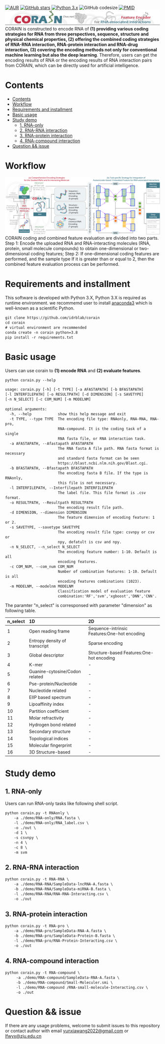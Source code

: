[![AUR](https://img.shields.io/badge/license-GPL%203.0-blue.svg)](https://gitee.com/yunxia-wang/corain/blob/main/LICENSE)
[![GitHub stars](https://img.shields.io/github/stars/idrblab/corain.svg?style=social&label=Stars)](https://github.com/idrblab/corain/)
[![Python 3.x](https://img.shields.io/badge/Python-3.X-green.svg)](https://www.python.org/)
![GitHub codesize](https://img.shields.io/github/languages/code-size/idrblab/corain)
[![PMID](https://img.shields.io/badge/PMID-NOT%20available-yellow.svg)](https://pubmed.ncbi.nlm.nih.gov/)
[![CORAIN](fig/CORAIN-Title.png)](http://idrblab.org/corain/)
CORAIN is constructed to encode RNA of **(1) providing various coding strategies for RNA from three perspectives, sequence, structure and physical chemical properties, (2) offering the combined coding strategies of RNA-RNA interaction, RNA-protein interaction and RNA-drug interaction, (3) covering the encoding methods not only for conventional machine learning but also the deep learning**. Therefore, users can get the encoding results of RNA or the encoding results of RNA interaction pairs from CORAIN, which can be directly used for artificial intelligence.

# Contents
- [Contents](#contents)
- [Workflow](#workflow)
- [Requirements and installment](#requirements-and-installment)
- [Basic usage](#basic-usage)
- [Study demo](#study-demo)
  - [1. RNA-only](#1-rna-only)
  - [2. RNA-RNA interaction](#2-rna-rna-interaction)
  - [3. RNA-protein interaction](#3-rna-protein-interaction)
  - [4. RNA-compound interaction](#4-rna-compound-interaction)
- [Question && issue](#question--issue)

# Workflow
![Flow](fig/CORAIN-Flow.png)
CORAIN coding and combined feature evaluation are divided into two parts. Step 1: Encode the uploaded RNA and RNA-interacting molecules (RNA, protein, small molecule compounds) to obtain one-dimensional or two-dimensional coding features; Step 2: If one-dimensional coding features are performed, and the sample type If it is greater than or equal to 2, then the combined feature evaluation process can be performed. 

# Requirements and installment
This software is developed with Python 3.X, Python 3.X is required as runtime environment. we recommemd user to install [anaconda3](https://www.anaconda.com/) which is well-known as a scientific Python.


```shell
git clone https://github.com/idrblab/corain
cd corain
# virtual environment are recommended
conda create -n corain python=3.8
pip install -r requirements.txt
```
# Basic usage
Users can use corain to **(1) encode RNA** and **(2) evaluate features**.
```shell
python corain.py --help
```
```
usage: corain.py [-h] [-t TYPE] [-a AFASTAPATH] [-b BFASTAPATH] 
[-l INTERFILEPATH] [-o RESULTPATH] [-d DIMENSION] [-s SAVETYPE] 
[-n N_SELECT] [-c COM_NUM] [-m MODELNM]

optional arguments:
  -h, --help            show this help message and exit
  -t TYPE, --type TYPE  The encoding file type: RNAonly, RNA-RNA, RNA-pro, 
                        RNA-compound. It is the coding task of a single 
                        RNA fasta file, or RNA interaction task.    
  -a AFASTAPATH, --Afastapath AFASTAPATH
                        The RNA fasta A file path. RNA fasta format is necessary 
                        and standard fasta format can be seen
                        https://blast.ncbi.nlm.nih.gov/Blast.cgi.
  -b BFASTAPATH, --Bfastapath BFASTAPATH
                        The encoding fasta B file. If the type is RNAonly, 
                        this file is not necessary.
  -l INTERFILEPATH, --Interfilepath INTERFILEPATH
                        The label file. This file format is .csv format.
  -o RESULTPATH, --Resultpath RESULTPATH
                        The encoding result file path.
  -d DIMENSION, --dimension DIMENSION
                        The feature dimension of encoding feature: 1 or 2.
  -s SAVETYPE, --savetype SAVETYPE
                        The encoding result file type: csvnpy or csv or 
                        npy, defatult is csv and npy.
  -n N_SELECT, --n_select N_SELECT
                        The encoding feature number: 1-10. Default is all 
                        encoding features.
  -c COM_NUM, --com_num COM_NUM
                        Number of combination features: 1-10. Default is all 
                        encoding features combinations (1023).
  -m MODELNM, --modelnm MODELNM
                        Classification model of evaluation feature 
                        combination:'RF','svm','xgboost','DNN','CNN'.
```

The paramter "n_select" is corresponsed with parameter "dimension" as following table.

|n_select|1D                            |2D                                          |
|:-------|:---------------------------- |:-------------------------------------------|
|1       |Open reading frame            |Sequence-intrinsic Features:One-hot encoding|
|2       |Entropy density of transcript |Sparse encoding                             |
|3       |Global descriptor             |Structure-based Features:One-hot encoding   |
|4       |K-mer                         |-                                           |
|5       |Guanine-cytosine/Codon related|-                                           |
|6       |Pse-protein/Nucleotide        |-                                           |
|7       |Nucleotide related            |-                                           |
|8       |EIIP based spectrum           |-                                           |
|9       |Lipoaffinity index            |-                                           |
|10      |Partition coefficient         |-                                           |
|11      |Molar refractivity            |-                                           |
|12      |Hydrogen bond related         |-                                           |
|13      |Secondary structure           |-                                           |
|14      |Topological indices           |-                                           |
|15      |Molecular fingerprint         |-                                           |
|16      |3D Structure-based            |-                                           |


# Study demo
## 1. RNA-only
Users can run RNA-only tasks like following shell script.
```shell
python corain.py -t RNAonly \
    -a ./demo/RNA-only/RNA.fasta \
    -l ./demo/RNA-only/RNA_label.csv \
    -o ./out \
    -d 1 \
    -s csvnpy \
    -n 4 \
    -c 8 \
    -m svm
```

## 2. RNA-RNA interaction
```shell
python corain.py -t RNA-RNA \
    -a ./demo/RNA-RNA/SampleData-lncRNA-A.fasta \
    -b ./demo/RNA-RNA/SampleData-miRNA-B.fasta \
    -l ./demo/RNA-RNA/RNA-RNA-Interacting.csv \
    -o ./out
```

## 3. RNA-protein interaction
```shell
python corain.py -t RNA-pro \
    -a ./demo/RNA-pro/SampleData-RNA-A.fasta \
    -b ./demo/RNA-pro/SampleData-Protein-B.fasta \
    -l ./demo/RNA-pro/RNA-Protein-Interacting.csv \
    -o ./out
```

## 4. RNA-compound interaction
```shell
python corain.py -t RNA-compound \
     -a ./demo/RNA-compound/SampleData-RNA-A.fasta \
     -b ./demo/RNA-compound/Small-Moleculer.smi \
     -l ./demo/RNA-compound /RNA-small-molecule-Interacting.csv \
     -o ./out
```

# Question && issue
If there are any usage problems, welcome to submit issues to this repository or contact author with email yunxiawang2022@gmail.com or lfwyx@zju.edu.cn
